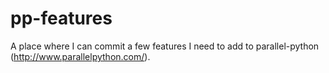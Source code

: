 # pp-features
A place where I can commit a few features I need to add to parallel-python (http://www.parallelpython.com/).
